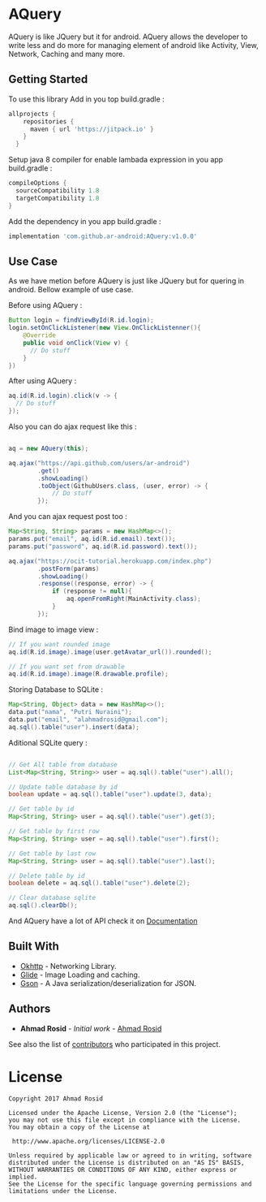 # AQuery

AQuery is like JQuery but it for android. AQuery allows the developer to write less and do more for managing element of android like Activity, View, Network, Caching and many more.

## Getting Started

To use this library Add in you top build.gradle :

```gradle
allprojects {
    repositories {
      maven { url 'https://jitpack.io' }
    }
  }
```

Setup java 8 compiler for enable lambada expression in you app build.gradle :

```gradle
compileOptions {
  sourceCompatibility 1.8
  targetCompatibility 1.8
}
```

Add the dependency in you app build.gradle :

```gradle
implementation 'com.github.ar-android:AQuery:v1.0.0'
```

## Use Case

As we have metion before AQuery is just like JQuery but for quering in android. Bellow example of use case.

Before using AQuery :

```java
Button login = findViewById(R.id.login);
login.setOnClickListener(new View.OnClickListenner(){
    @Override
    public void onClick(View v) {
      // Do stuff
    }
})
```

After using AQuery :
```java
aq.id(R.id.login).click(v -> {
  // Do stuff
});
```

Also you can do ajax request like this :

```java

aq = new AQuery(this);

aq.ajax("https://api.github.com/users/ar-android")
        .get()
        .showLoading()
        .toObject(GithubUsers.class, (user, error) -> {
            // Do stuff
        });

```

And you can ajax request post too :

```java
Map<String, String> params = new HashMap<>();
params.put("email", aq.id(R.id.email).text());
params.put("password", aq.id(R.id.password).text());

aq.ajax("https://ocit-tutorial.herokuapp.com/index.php")
        .postForm(params)
        .showLoading()
        .response((response, error) -> {
            if (response != null){
                aq.openFromRight(MainActivity.class);
            }
        });

```

Bind image to image view :

```java
// If you want rounded image
aq.id(R.id.image).image(user.getAvatar_url()).rounded();

// If you want set from drawable
aq.id(R.id.image).image(R.drawable.profile);

```

Storing Database to SQLite :

```java
Map<String, Object> data = new HashMap<>();
data.put("nama", "Putri Nuraini");
data.put("email", "alahmadrosid@gmail.com");
aq.sql().table("user").insert(data);
```

Aditional SQLite query :
```java

// Get All table from database
List<Map<String, String>> user = aq.sql().table("user").all();

// Update table database by id
boolean update = aq.sql().table("user").update(3, data);

// Get table by id
Map<String, String> user = aq.sql().table("user").get(3);

// Get table by first row
Map<String, String> user = aq.sql().table("user").first();

// Get table by last row
Map<String, String> user = aq.sql().table("user").last();

// Delete table by id
boolean delete = aq.sql().table("user").delete(2);

// Clear database sqlite
aq.sql().clearDb();
```
And AQuery have a lot of API check it on [Documentation](https://ar-android.github.io/AQuery)

## Built With

* [Okhttp](https://github.com/square/okhttp) - Networking Library.
* [Glide](https://github.com/bumptech/glide) - Image Loading and caching.
* [Gson](https://github.com/google/gson) - A Java serialization/deserialization for JSON.

## Authors

* **Ahmad Rosid** - *Initial work* - [Ahmad Rosid](https://github.com/ar-android)

See also the list of [contributors](https://github.com/ar-android/AQuery/contributors) who participated in this project.

# License

    Copyright 2017 Ahmad Rosid

    Licensed under the Apache License, Version 2.0 (the "License");
    you may not use this file except in compliance with the License.
    You may obtain a copy of the License at

     http://www.apache.org/licenses/LICENSE-2.0

    Unless required by applicable law or agreed to in writing, software
    distributed under the License is distributed on an "AS IS" BASIS,
    WITHOUT WARRANTIES OR CONDITIONS OF ANY KIND, either express or implied.
    See the License for the specific language governing permissions and
    limitations under the License.